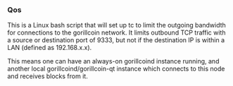 ### Qos ###

This is a Linux bash script that will set up tc to limit the outgoing bandwidth for connections to the gorillcoin network. It limits outbound TCP traffic with a source or destination port of 9333, but not if the destination IP is within a LAN (defined as 192.168.x.x).

This means one can have an always-on gorillcoind instance running, and another local gorillcoind/gorillcoin-qt instance which connects to this node and receives blocks from it.
